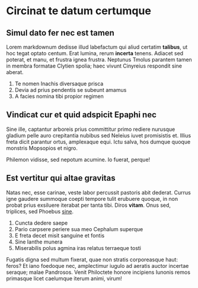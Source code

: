 # Circinat te datum certumque

## Simul dato fer nec est tamen

Lorem markdownum dedisse illud labefactum qui aliud certatim **talibus**, ut hoc
tegat optato centum. Erat lumina, rerum **incerta** tenens. Adiacet sed poterat,
et manu, et frustra ignea frustra. Neptunus Tmolus parantem tamen in membra
formatae Clytien spolia; haec vivunt Cinyreius respondit sine aberat.

1. Te nomen Inachis diversaque prisca
2. Devia ad prius pendentis se subeunt amamus
3. A facies nomina tibi propior regimen

## Vindicat cur et quid adspicit Epaphi nec

Sine ille, captantur arboreis prius committitur primo rediere nurusque gladium
pelle auro crepitantia nubibus sed Neleius iuvet promisistis et. Illius freta
dicit parantur ortus, amplexaque equi. Ictu salva, hos dumque quoque monstris
Mopsopios et nigro.

Philemon vidisse, sed nepotum acumine. Io fuerat, perque!

## Est vertitur qui altae gravitas

Natas nec, esse carinae, veste labor percussit pastoris abit dederat. Currus
igne gaudere summoque coepti tempore tulit erubuere quoque, in non probat prius
exsiluere iterabat per tanta tibi. Diros **vitam**. Onus sed, triplices, sed
Phoebus [sine](http://noncaput.com/adarbor.html).

1. Cuncta dedere saepe
2. Pario carpsere periere sua meo Cephalum superque
3. E freta decet misit sanguine et fontis
4. Sine Ianthe munera
5. Miserabilis polus agmina iras relatus terraeque tosti

Fugatis digna sed multum fixerat, quae non stratis corporeasque haut: feros? Et
iano foedoque nec, amplectimur iugulo ad aeratis auctor incertae seraque; malae
Pandrosos. Venit Philoctete honore incipiens Iunonis remos primasque licet
caelumque iterum animi, virum!
